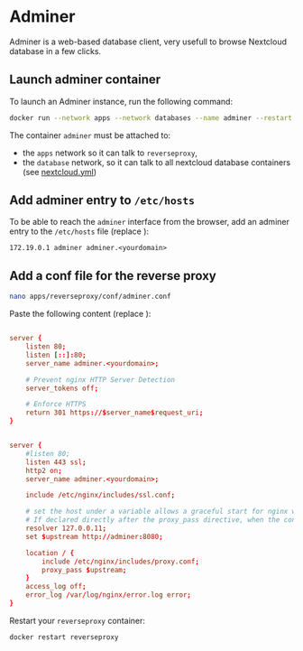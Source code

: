 # Adminer

Adminer is a web-based database client, very usefull to browse Nextcloud database in a few clicks.

## Launch adminer container
To launch an Adminer instance, run the following command:

```sh
docker run --network apps --network databases --name adminer --restart unless-stopped -d adminer
```

The container `adminer` must be attached to:
- the `apps` network so it can talk to `reverseproxy`,
- the `database` network, so it can talk to all nextcloud database containers (see [nextcloud.yml](../nextcloud/standard/mariadb.yml#10))

## Add adminer entry to `/etc/hosts`

To be able to reach the `adminer` interface from the browser, add an adminer entry to the `/etc/hosts` file (replace <yourdomain>):

```
172.19.0.1 adminer adminer.<yourdomain>
```

## Add a conf file for the reverse proxy

```sh
nano apps/reverseproxy/conf/adminer.conf
```

Paste the following content (replace <yourdomain>):

```conf

server {
    listen 80;
    listen [::]:80;
    server_name adminer.<yourdomain>;

    # Prevent nginx HTTP Server Detection
    server_tokens off;

    # Enforce HTTPS
    return 301 https://$server_name$request_uri;
}


server {
    #listen 80;
    listen 443 ssl;
    http2 on;
    server_name adminer.<yourdomain>;

    include /etc/nginx/includes/ssl.conf;

    # set the host under a variable allows a graceful start for nginx when the container is down.
    # If declared directly after the proxy_pass directive, when the container is down, nginx throws an error and refuses to start.
    resolver 127.0.0.11;
    set $upstream http://adminer:8080;

    location / {
        include /etc/nginx/includes/proxy.conf;
        proxy_pass $upstream;
    }
    access_log off;
    error_log /var/log/nginx/error.log error;
}

```

Restart your `reverseproxy` container:

```sh
docker restart reverseproxy
```
